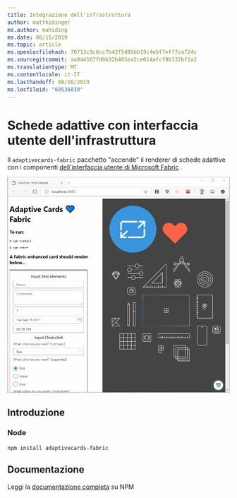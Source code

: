 ```yaml
---
title: Integrazione dell'infrastruttura
author: matthidinger
ms.author: mahiding
ms.date: 08/15/2019
ms.topic: article
ms.openlocfilehash: 70713c9c6cc7b42f5d95bb19c4ebf7eff7ca724c
ms.sourcegitcommit: aa044167fd0b32b485ea2ce014afcf0b332bf1a2
ms.translationtype: MT
ms.contentlocale: it-IT
ms.lasthandoff: 08/16/2019
ms.locfileid: "69536830"
---
```

# <a name="adaptive-cards-with-fabric-ui"></a>Schede adattive con interfaccia utente dell'infrastruttura

Il `adaptivecards-fabric` pacchetto "accende" il renderer di schede adattive con i componenti [dell'interfaccia utente di Microsoft Fabric](https://developer.microsoft.com/en-us/fabric#/controls/web) .

![Schermata infrastruttura](https://raw.githubusercontent.com/microsoft/AdaptiveCards/master/source/nodejs/adaptivecards-fabric/adaptivecards-fabric.gif)

## <a name="get-started"></a>Introduzione

### <a name="node"></a>Node

```console
npm install adaptivecards-fabric
```

## <a name="documentation"></a>Documentazione 

Leggi la [documentazione completa](https://www.npmjs.com/package/adaptivecards-fabric) su NPM
